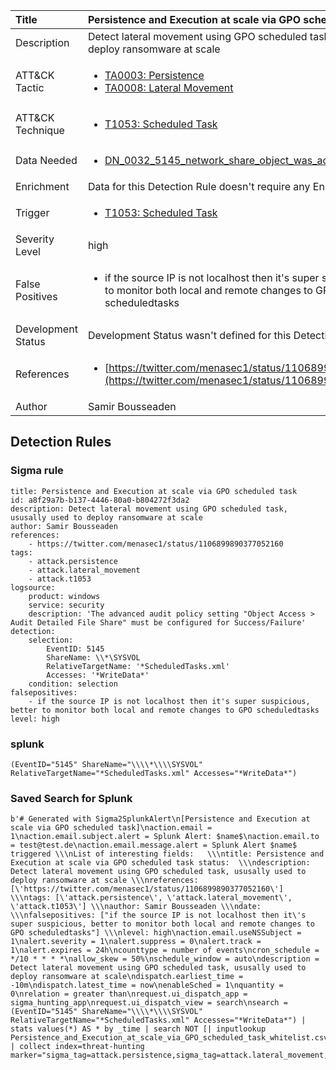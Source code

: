 | Title                | Persistence and Execution at scale via GPO scheduled task                                                                                                                                                 |
|:---------------------|:------------------------------------------------------------------------------------------------------------------------------------------------------------|
| Description          | Detect lateral movement using GPO scheduled task, ususally used to deploy ransomware at scale                                                                                                                                           |
| ATT&amp;CK Tactic    |  <ul><li>[TA0003: Persistence](https://attack.mitre.org/tactics/TA0003)</li><li>[TA0008: Lateral Movement](https://attack.mitre.org/tactics/TA0008)</li></ul>  |
| ATT&amp;CK Technique | <ul><li>[T1053: Scheduled Task](https://attack.mitre.org/techniques/T1053)</li></ul>  |
| Data Needed          | <ul><li>[DN_0032_5145_network_share_object_was_accessed_detailed](../Data_Needed/DN_0032_5145_network_share_object_was_accessed_detailed.md)</li></ul>  |
| Enrichment           |  Data for this Detection Rule doesn't require any Enrichments.  |
| Trigger              | <ul><li>[T1053: Scheduled Task](../Triggers/T1053.md)</li></ul>  |
| Severity Level       | high |
| False Positives      | <ul><li>if the source IP is not localhost then it's super suspicious, better to monitor both local and remote changes to GPO scheduledtasks</li></ul>  |
| Development Status   |  Development Status wasn't defined for this Detection Rule yet  |
| References           | <ul><li>[https://twitter.com/menasec1/status/1106899890377052160](https://twitter.com/menasec1/status/1106899890377052160)</li></ul>  |
| Author               | Samir Bousseaden |


## Detection Rules

### Sigma rule

```
title: Persistence and Execution at scale via GPO scheduled task
id: a8f29a7b-b137-4446-80a0-b804272f3da2
description: Detect lateral movement using GPO scheduled task, ususally used to deploy ransomware at scale
author: Samir Bousseaden
references:
    - https://twitter.com/menasec1/status/1106899890377052160
tags:
    - attack.persistence
    - attack.lateral_movement
    - attack.t1053
logsource:
    product: windows
    service: security
    description: 'The advanced audit policy setting "Object Access > Audit Detailed File Share" must be configured for Success/Failure'
detection:
    selection:
        EventID: 5145
        ShareName: \\*\SYSVOL
        RelativeTargetName: '*ScheduledTasks.xml'
        Accesses: '*WriteData*'
    condition: selection
falsepositives: 
    - if the source IP is not localhost then it's super suspicious, better to monitor both local and remote changes to GPO scheduledtasks
level: high

```





### splunk
    
```
(EventID="5145" ShareName="\\\\*\\\\SYSVOL" RelativeTargetName="*ScheduledTasks.xml" Accesses="*WriteData*")
```






### Saved Search for Splunk

```
b'# Generated with Sigma2SplunkAlert\n[Persistence and Execution at scale via GPO scheduled task]\naction.email = 1\naction.email.subject.alert = Splunk Alert: $name$\naction.email.to = test@test.de\naction.email.message.alert = Splunk Alert $name$ triggered \\\nList of interesting fields:   \\\ntitle: Persistence and Execution at scale via GPO scheduled task status:  \\\ndescription: Detect lateral movement using GPO scheduled task, ususally used to deploy ransomware at scale \\\nreferences: [\'https://twitter.com/menasec1/status/1106899890377052160\'] \\\ntags: [\'attack.persistence\', \'attack.lateral_movement\', \'attack.t1053\'] \\\nauthor: Samir Bousseaden \\\ndate:  \\\nfalsepositives: ["if the source IP is not localhost then it\'s super suspicious, better to monitor both local and remote changes to GPO scheduledtasks"] \\\nlevel: high\naction.email.useNSSubject = 1\nalert.severity = 1\nalert.suppress = 0\nalert.track = 1\nalert.expires = 24h\ncounttype = number of events\ncron_schedule = */10 * * * *\nallow_skew = 50%\nschedule_window = auto\ndescription = Detect lateral movement using GPO scheduled task, ususally used to deploy ransomware at scale\ndispatch.earliest_time = -10m\ndispatch.latest_time = now\nenableSched = 1\nquantity = 0\nrelation = greater than\nrequest.ui_dispatch_app = sigma_hunting_app\nrequest.ui_dispatch_view = search\nsearch = (EventID="5145" ShareName="\\\\*\\\\SYSVOL" RelativeTargetName="*ScheduledTasks.xml" Accesses="*WriteData*") | stats values(*) AS * by _time | search NOT [| inputlookup Persistence_and_Execution_at_scale_via_GPO_scheduled_task_whitelist.csv] | collect index=threat-hunting marker="sigma_tag=attack.persistence,sigma_tag=attack.lateral_movement,sigma_tag=attack.t1053,level=high"\n\n\n'
```
